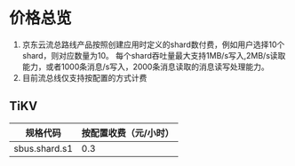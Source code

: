 # 价格总览
1. 京东云流总路线产品按照创建应用时定义的shard数付费，例如用户选择10个shard，则对应数量为10。 每个shard吞吐量最大支持1MB/s写入,2MB/s读取能力，或者1000条消息/s写入，2000条消息读取的消息读写处理能力。
2. 目前流总线仅支持按配置的方式计费

## TiKV

|规格代码|按配置收费（元/小时）|
|---|---|
sbus.shard.s1|0.3|
